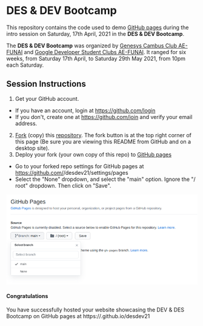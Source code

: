 # DES & DEV Bootcamp

This repository contains the code used to demo [GitHub pages](https://pages.github.com) during the intro session on Saturday, 17th April, 2021 in the **DES & DEV Bootcamp**.

The **DES & DEV Bootcamp** was organized by [Genesys Cambus Club AE-FUNAI](https://twitter.com/GenesysAEFUNAI) and [Google Developer Student Clubs AE-FUNAI](https://dsc.community.dev/federal-university-ndufu-alike-ikwo-funai). It ranged for six weeks, from Saturday 17th April, to Saturday 29th May 2021, from 10pm each Saturday.

## Session Instructions
1. Get your GitHub account.
  * If you have an account, login at https://github.com/login
  * If you don't, create one at https://github.com/join and verify your email address.
2. [Fork](https://docs.github.com/en/free-pro-team@latest/github/getting-started-with-github/fork-a-repo) (copy) this [repository](https://github.com/DSC-AEFUNAI/desdev21). The fork button is at the top right corner of this page (Be sure you are viewing this README from GitHub and on a desktop site).
3. Deploy your fork (your own copy of this repo) to [GitHub pages](https://pages.github.com)
  * Go to your forked repo settings for GitHub pages at https://github.com/<YOUR-USERNAME>/desdev21/settings/pages
  * Select the "None" dropdown, and select the "main" option. Ignore the "/ root" dropdown. Then click on "Save".

![](pages-demo.png)

#### Congratulations
You have successfully hosted your website showcasing the DEV & DES Bootcamp on GitHub pages at https://<YOUR-USERNAME>.github.io/desdev21
